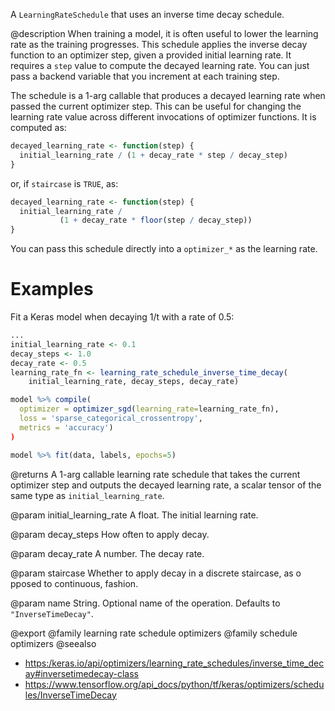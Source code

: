 A `LearningRateSchedule` that uses an inverse time decay schedule.

@description
When training a model, it is often useful to lower the learning rate as
the training progresses. This schedule applies the inverse decay function
to an optimizer step, given a provided initial learning rate.
It requires a `step` value to compute the decayed learning rate. You can
just pass a backend variable that you increment at each training step.

The schedule is a 1-arg callable that produces a decayed learning
rate when passed the current optimizer step. This can be useful for changing
the learning rate value across different invocations of optimizer functions.
It is computed as:


```r
decayed_learning_rate <- function(step) {
  initial_learning_rate / (1 + decay_rate * step / decay_step)
}
```

or, if `staircase` is `TRUE`, as:


```r
decayed_learning_rate <- function(step) {
  initial_learning_rate /
           (1 + decay_rate * floor(step / decay_step))
}
```

You can pass this schedule directly into a `optimizer_*`
as the learning rate.

# Examples
Fit a Keras model when decaying 1/t with a rate of 0.5:


```r
...
initial_learning_rate <- 0.1
decay_steps <- 1.0
decay_rate <- 0.5
learning_rate_fn <- learning_rate_schedule_inverse_time_decay(
    initial_learning_rate, decay_steps, decay_rate)

model %>% compile(
  optimizer = optimizer_sgd(learning_rate=learning_rate_fn),
  loss = 'sparse_categorical_crossentropy',
  metrics = 'accuracy')
)

model %>% fit(data, labels, epochs=5)
```

@returns
A 1-arg callable learning rate schedule that takes the current optimizer
step and outputs the decayed learning rate, a scalar tensor of the
same type as `initial_learning_rate`.

@param initial_learning_rate
A float. The initial learning rate.

@param decay_steps
How often to apply decay.

@param decay_rate
A number.  The decay rate.

@param staircase
Whether to apply decay in a discrete staircase, as o
pposed to continuous, fashion.

@param name
String.  Optional name of the operation.  Defaults to
`"InverseTimeDecay"`.

@export
@family learning rate schedule optimizers
@family schedule optimizers
@seealso
+ <https:/keras.io/api/optimizers/learning_rate_schedules/inverse_time_decay#inversetimedecay-class>
+ <https://www.tensorflow.org/api_docs/python/tf/keras/optimizers/schedules/InverseTimeDecay>

